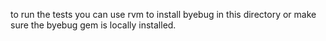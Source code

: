 


to run the tests you can use rvm to install byebug in this directory or make sure the byebug gem is locally installed.